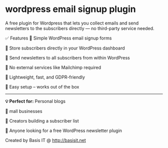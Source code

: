 # wordpress email signup plugin
A free plugin for Wordpress that lets you collect emails and send newsletters to the subscribers directly — no third-party service needed.

✅ Features
🔹 Simple WordPress email signup forms

🔹 Store subscribers directly in your WordPress dashboard

🔹 Send newsletters to all subscribers from within WordPress

🔹 No external services like Mailchimp required

🔹 Lightweight, fast, and GDPR-friendly

🔹 Easy setup – works out of the box


------------------------------------------------------------

**💡 Perfect for:**
Personal blogs

🔹 mall businesses

🔹 Creators building a subscriber list

🔹 Anyone looking for a free WordPress newsletter plugin


Created by Basis IT @ http://basisit.net
